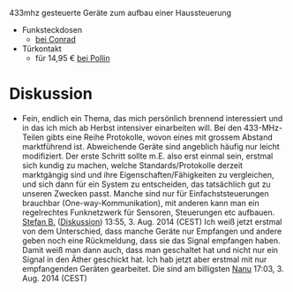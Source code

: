 433mhz gesteuerte Geräte zum aufbau einer Haussteuerung

  - Funksteckdosen
      - [bei
        Conrad](http://www.conrad.de/ce/de/overview/0806012/Steckerfertige-Funkschaltsysteme-433-MHz)
  - Türkontakt
      - für 14,95 € [bei
        Pollin](http://www.pollin.de/shop/dt/Njc3ODQ0OTk-/Haustechnik/Funkschaltsysteme/Drahtloser_Sender_mit_Magnetkontakt_WS320.html)

# Diskussion

  -
    Fein, endlich ein Thema, das mich persönlich brennend interessiert
    und in das ich mich ab Herbst intensiver einarbeiten will. Bei den
    433-MHz-Teilen gibts eine Reihe Protokolle, wovon eines mit grossem
    Abstand marktführend ist. Abweichende Geräte sind angeblich häufig
    nur leicht modifiziert. Der erste Schritt sollte m.E. also erst
    einmal sein, erstmal sich kundig zu machen, welche
    Standards/Protokolle derzeit marktgängig sind und ihre
    Eigenschaften/Fähigkeiten zu vergleichen, und sich dann für ein
    System zu entscheiden, das tatsächlich gut zu unseren Zwecken passt.
    Manche sind nur für Einfachststeuerungen brauchbar
    (One-way-Kommunikation), mit anderen kann man ein regelrechtes
    Funknetzwerk für Sensoren, Steuerungen etc aufbauen. [Stefan
    B.](Benutzer:Stefan_B. "wikilink")
    ([Diskussion](Benutzer_Diskussion:Stefan_B. "wikilink")) 13:55, 3.
    Aug. 2014 (CEST)
    Ich weiß jetzt erstmal von dem Unterschied, dass manche Geräte nur
    Empfangen und andere geben noch eine Rückmeldung, dass sie das
    Signal empfangen haben. Damit weiß man dann auch, dass man
    geschaltet hat und nicht nur ein Signal in den Äther geschickt hat.
    Ich hab jetzt aber erstmal mit nur empfangenden Geräten gearbeitet.
    Die sind am billigsten [Nanu](Benutzer:Nanu "wikilink") 17:03, 3.
    Aug. 2014 (CEST)